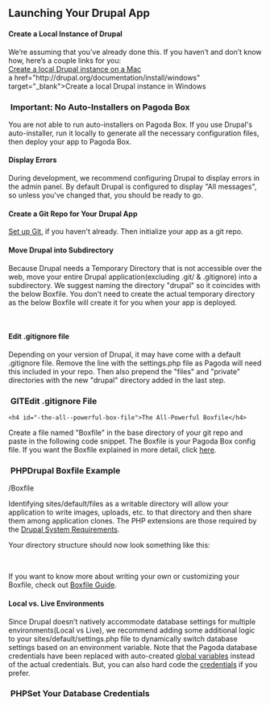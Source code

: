 <h2 id="launching-your-drupal-app">Launching Your Drupal App</h2>
<h4 id="-create-a-local-instance-of-your-app">Create a Local Instance of Drupal</h4>
<p>We&rsquo;re assuming that you&rsquo;ve already done this. If you haven&rsquo;t and don&rsquo;t know how, here&rsquo;s a couple links for you:<br />
<a href="http://drupal.org/node/66187" target="_blank">Create a local Drupal instance on a Mac</a><br />
a href="http://drupal.org/documentation/install/windows" target="_blank">Create a local Drupal instance in Windows</a></p>
<h3 class="tag"><span class="guides-sprite w-cap">&nbsp;</span><span class="horizontal-guides-sprite white">Important: No Auto-Installers on Pagoda Box</span><span class="guides-sprite w-end-cap">&nbsp;</span></h3>
<p>You are not able to run auto-installers on Pagoda Box. If you use Drupal&#39;s auto-installer, run it locally to generate all the necessary configuration files, then deploy your app to Pagoda Box.</p>
<h4 id="display-errors">Display Errors</h4>
<p>During development, we recommend configuring Drupal to display errors in the admin panel. By default Drupal is configured to display &quot;All messages&quot;, so unless you&#39;ve changed that, you should be ready to go.</p>
<h4 id="-create-a-github-repo-for-your-app">Create a Git Repo for Your Drupal App</h4>
<p><a href="/customer/portal/articles/202225-setting-up-git">Set up Git</a>, if you haven't already. Then initialize your app as a git repo.</p>	
<h4 id="drupal-into-subdir">Move Drupal into Subdirectory</h4>
<p>Because Drupal needs a Temporary Directory that is not accessible over the web, move your entire Drupal application(excluding .git/ & .gitignore) into a subdirectory. We suggest naming the directory "drupal" so it coincides with the below Boxfile. You don't need to create the actual temporary directory as the below Boxfile will create it for you when your app is deployed.</p>
<span class="guides-sprite top"></span>
<img src="http://assistly-assets.pagodabox.com/images/guides/drupal-sub-dir-sml.png" alt="" />
<a href="#" targ="http://assistly-assets.pagodabox.com/images/guides/drupal-sub-dir.png" class="guides-sprite zoom"></a>
<span class="guides-sprite bottom">&nbsp;</span>
<h4 id="-edit-gitignore-file">Edit .gitignore file</h4>
<p>Depending on your version of Drupal, it may have come with a default .gitignore file. Remove the line with the settings.php file as Pagoda will need this included in your repo. Then also prepend the "files" and "private" directories with the new "drupal" directory added in the last step.</p>
	<h3 id="gitignore" class="tag"><span class="guides-sprite cap">&nbsp;</span><span class="horizontal-guides-sprite title">GIT</span><span class="horizontal-guides-sprite green">Edit .gitignore File</span><span class="guides-sprite green-end-cap"></span></h3>
	<div class="block grey code">
	 <script class='brush: plain; class-name: strike' type='syntaxhighlighter'>
	   <![CDATA[
       sites/*/settings*.php
       sites/*/files
       sites/*/private
	   ]]>
	 </script>
	 <script class='brush: plain;' type='syntaxhighlighter'>
	   <![CDATA[
       drupal/sites/*/files
       drupal/sites/*/private
	   ]]>
	 </script>

	<h4 id="-the-all--powerful-box-file">The All-Powerful Boxfile</h4>
  <p>Create a file named &quot;Boxfile&quot; in the base directory of your git repo and paste in the following code snippet. The Boxfile is your Pagoda Box config file. If you want the Boxfile explained in more detail, click <a href="/customer/portal/articles/175475">here</a>.</p>
	<h3 class="tag" id="drupal-default-box-file"><span class="guides-sprite cap">&nbsp;</span><span class="horizontal-guides-sprite title">PHP</span><span class="horizontal-guides-sprite green">Drupal Boxfile Example</span><span class="guides-sprite green-end-cap">&nbsp;</span></h3>
	<div class="block grey code" id="default-box-config-settings">
    <script class='brush: php' type='syntaxhighlighter'>
      <![CDATA[
          web1: #component type & number
            name: drupal #component settings
            document_root: /drupal
            shared_writable_dirs:
              - drupal/sites/default/files
              - tmp
            php_extensions:
              - mysqli
              - gd
              - hash
              - json
              - xml
              - pdo
              - pdo_mysql
              - mcrypt
              - mbstring
              - eaccelerator #recommended, but optional
            db1: #component type & number
              name: drupal-db #component settings
              type: mysql
      ]]>
    </script>
    <div class="extra">
	    /Boxfile
	  </div>
	</div>
	<p>Identifying sites/default/files as a writable directory will allow your application to write images, uploads, etc. to that directory and then share them among application clones. The PHP extensions are those required by the <a href="http://drupal.org/requirements" target="_blank">Drupal System Requirements</a>.</p>
	<p>Your directory structure should now look something like this:</p>
	<div class="vertical-guides-sprite image">
	  <span class="guides-sprite top"></span>
	  <img src="http://assistly-assets.pagodabox.com/images/guides/drupal-dir-sml.png" alt="" />
	  <a href="#" targ="http://assistly-assets.pagodabox.com/images/guides/drupal-dir.png" class="guides-sprite zoom"></a>
	  <span class="guides-sprite bottom">&nbsp;</span>
	</div>
	<p>If you want to know more about writing your own or customizing your Boxfile, check out <a href="/customer/portal/articles/175475">Boxfile Guide</a>.</p>
	<h4 id="local_vs._live_environments">Local vs. Live Environments</h4>
	<p>Since Drupal doesn&rsquo;t natively accommodate database settings for multiple environments(Local vs Live), we recommend adding some additional logic to your sites/default/settings.php file to dynamically switch database settings based on an environment variable. Note that the Pagoda database credentials have been replaced with auto-created <a href="/customer/portal/articles/175470">global variables</a> instead of the actual credentials. But, you can also hard code the <a href="/customer/portal/articles/175426-creating-a-database#-connecting-to-your-db">credentials</a> if you prefer.</p>
	<h3 class="tag">
		<span class="guides-sprite cap">&nbsp;</span><span class="horizontal-guides-sprite title">PHP</span><span class="horizontal-guides-sprite green">Set Your Database Credentials</span><span class="guides-sprite green-end-cap">&nbsp;</span></h3>
	<div class="block grey code" id="config-for-your-new-database">
    <script class='brush: php; class-name: strike' type='syntaxhighlighter'>
      <![CDATA[
          $databases = array (
            'default' => 
            array (
              'default' => 
              array (
                'database' => 'local_db_name',
                'username' => 'local_db_user',
                'password' => 'local_db_pass',
                'host' => 'local_db_host',
                'port' => '',
                'driver' => 'mysql',
                'prefix' => '',
              ),
            ),
          );
      ]]>
		</script>
		<script class='brush: php;' type='syntaxhighlighter'>
	    <![CDATA[
          if (isset($_SERVER['PLATFORM']) && $_SERVER['PLATFORM'] == 'PAGODABOX') {
              $databases = array (
                'default' => 
                array (
                  'default' => 
                  array (
                    'database' => $_SERVER['DB1_NAME'],
                    'username' => $_SERVER['DB1_USER'],
                    'password' => $_SERVER['DB1_PASS'],
                    'host' => $_SERVER['DB1_HOST'],
                    'port' => $_SERVER['DB1_PORT'],
                    'driver' => 'mysql',
                    'prefix' => '',
                  ),
                ),
              );
          }

          else {
              $databases = array (
                'default' => 
                array (
                  'default' => 
                  array (
                    'database' => 'drupal-demo',
                    'username' => 'root',
                    'password' => 'root',
                    'host' => 'localhost',
                    'port' => '',
                    f'driver' => 'mysql',
                    'prefix' => '',
                  ),
                ),
              );
          }
      ]]>
		</script>
		<div class="extra">
			/sites/default/settings.php
		</div>
	</div>
	<h4 id="-deploy-your-app-on-pagoda-box">Deploy Your App on Pagoda Box</h4>
	<p>Just go through the normal process of <a href="/customer/portal/articles/174146-launching-your-first-app">deploying your app</a>.</p>
	<h4 id="create-database">Create a Database</h4>
	<p>If you used the example Boxfile from above, an empty database has already been created for you. If not, you can manually <a href="/customer/portal/articles/175426-creating-a-database#creating-db-through-dashboard">create a database from the dashboard</a>.</p>
	<h4 id="-environment-variable">Create Environment Variable</h4>
	<p>Create an <a href="/customer/portal/articles/175470">environment variable</a> with the key and value of PLATFORM = PAGODABOX so your app will know which database to connect to.</p>
	<h4 id="get-your-local-database-to-pagoda">Get your local database to Pagoda</h4>
	<p>Export your local database with your favorite local database administration tool(e.g. phpMyAdmin, Sequel Pro, etc.).</p>
	<p>Import your database into your live app on Pagoda using the <a href="/customer/portal/articles/175427">database tunnel</a></p>
	<p>Now when you go to yourapp.pagodabox.com you should see your Drupal app running on Pagoda!</p>
	<p>Lastly, configure Drupal to use the "tmp" you created in your Boxfile, by going to yourapp.pagodabox.com/admin/config/media/file-system and entering "/tmp" as the "Temporary directory".</p>
	<h3 class="tag">
		<span class="guides-sprite w-cap">&nbsp;</span><span class="horizontal-guides-sprite white">Quick Note</span><span class="guides-sprite w-end-cap">&nbsp;</span></h3>
	<div class="block yellow">
		<p>If you set <a href="#display-errors">errors to display</a>, now would be a good time to turn it off, unless your still debugging your Drupal app.</p>
		<p>There&rsquo;s a few more things you can do to make your app fully functional that are covered in these other guides:<br />
			- <a href="/customer/portal/articles/175384">Sending Mail from Your App</a><br />
			- <a href="/customer/portal/articles/175471">Creating a DNS Alias</a><br />
			- <a href="/customer/portal/articles/175459">Scaling your App</a>(Coming)</p>
<h2 id="post-launch-workflow-recommendations">Post-launch Workflow Recommendations</h2>
<div class="justify">
	<h4 id="-things-to-note">Things to Note</h4>
	<p>Pagoda Box makes managing and updating your Drupal app really easy, but there&rsquo;s some things you should know.</p>
	<ol>
		<li>
			<p>For security reasons, Pagoda Box only allows SSH or FTP access to your <a href="/customer/portal/articles/175418">writable directories</a>, but not your application code. This means that any updates, plugins, themes, or any other code changes need to be done on your local instance first, then pushed to your repo and deployed through your app dashboard.</p>
		</li>
		<li>
			<p>Remember that your local database and your live database are two completely separate databases. Anytime you want to publish a new post or add media to your Drupal app, it needs to be done through your live admin, not your local admin. Your Drupal content is not stored in your repo so any content you add locally will not be pushed live with your repo.</p>
		</li>
	</ol>
</div>